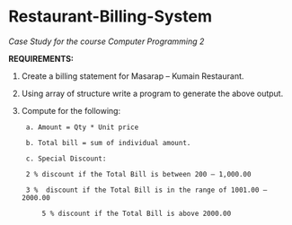 # Restaurant-Billing-System
*Case Study for the course Computer Programming 2*

**REQUIREMENTS:**

1. Create a billing statement for Masarap – Kumain Restaurant.
2. Using array of structure write a program to generate the above output.
3. Compute for the following:

		a. Amount = Qty * Unit price

		b. Total bill = sum of individual amount.

		c. Special Discount:
   
        2 % discount if the Total Bill is between 200 – 1,000.00
   
  	    3 %  discount if the Total Bill is in the range of 1001.00 – 2000.00
   
		    5 % discount if the Total Bill is above 2000.00
